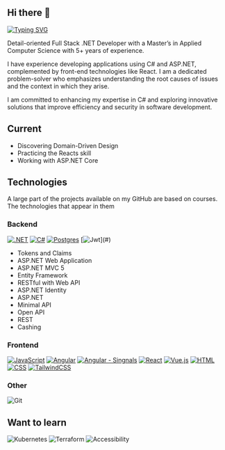 ## Hi there 👋

[![Typing SVG](https://readme-typing-svg.demolab.com?font=Calibri&pause=1000&width=435&lines=Full+Stack+.NET+Developer)](https://git.io/typing-svg)

Detail-oriented Full Stack .NET Developer with a Master’s in Applied Computer Science with 5+ years of experience.

I have experience developing applications using C# and ASP.NET, complemented by front-end technologies like React.
I am a dedicated problem-solver who emphasizes understanding the root causes of issues and the context in which they arise.

I am committed to enhancing my expertise in C# and exploring innovative solutions that improve efficiency and security in software development.

## Current
- Discovering Domain-Driven Design
- Practicing the Reacts skill
- Working with ASP.NET Core

## Technologies
A large part of the projects available on my GitHub are based on courses. The technologies that appear in them

### Backend
[![.NET](https://img.shields.io/badge/.NET-512BD4?logo=dotnet&logoColor=fff)](#)
[![C#](https://custom-icon-badges.demolab.com/badge/C%23-%23239120.svg?logo=cshrp&logoColor=white)](#)
[![Postgres](https://img.shields.io/badge/Postgres-%23316192.svg?logo=postgresql&logoColor=white)](#)
[![Jwt]([https://img.shields.io/badge/Postgres-%23316192.svg?logo=postgresql&logoColor=white](https://img.shields.io/badge/JWT-black?style=for-the-badge&logo=JSON%20web%20tokens))](#)
- Tokens and Claims
- ASP.NET Web Application
- ASP.NET MVC 5
- Entity Framework
- RESTful with Web API
- ASP.NET Identity
- ASP.NET
- Minimal API
- Open API
- REST
- Cashing

### Frontend
[![JavaScript](https://img.shields.io/badge/JavaScript-F7DF1E?logo=javascript&logoColor=000)](#)
[![Angular](https://img.shields.io/badge/Angular-%23DD0031.svg?logo=angular&logoColor=white)](#)
[![Angular - Singnals](https://img.shields.io/badge/Angular-%23DD0031.svg?logo=angular&logoColor=white)](#)
[![React](https://img.shields.io/badge/React-%2320232a.svg?logo=react&logoColor=%2361DAFB)](#)
[![Vue.js](https://img.shields.io/badge/Vue.js-4FC08D?logo=vuedotjs&logoColor=fff)](#)
[![HTML](https://img.shields.io/badge/HTML-%23E34F26.svg?logo=html5&logoColor=white)](#)
[![CSS](https://img.shields.io/badge/CSS-1572B6?logo=css3&logoColor=fff)](#)
[![TailwindCSS](https://img.shields.io/badge/Tailwind%20CSS-%2338B2AC.svg?logo=tailwind-css&logoColor=white)](#)

### Other
![Git](https://img.shields.io/badge/Git-222222.svg?style=for-the-badge&logo=git&logoColor=EF2E40)


## Want to learn

![Kubernetes](https://img.shields.io/badge/kubernetes-%23326ce5.svg?style=for-the-badge&logo=kubernetes&logoColor=white)
![Terraform](https://img.shields.io/badge/terraform-%235835CC.svg?style=for-the-badge&logo=terraform&logoColor=white)
![Accessibility](https://img.shields.io/badge/Accessibility-%230170EA.svg?style=for-the-badge&logo=Accessibility&logoColor=white)
